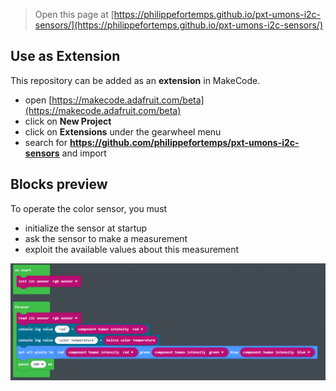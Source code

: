 
> Open this page at [https://philippefortemps.github.io/pxt-umons-i2c-sensors/](https://philippefortemps.github.io/pxt-umons-i2c-sensors/)

## Use as Extension

This repository can be added as an **extension** in MakeCode.

* open [https://makecode.adafruit.com/beta](https://makecode.adafruit.com/beta)
* click on **New Project**
* click on **Extensions** under the gearwheel menu
* search for **https://github.com/philippefortemps/pxt-umons-i2c-sensors** and import

## Blocks preview

To operate the color sensor, you must
* initialize the sensor at startup
* ask the sensor to make a measurement
* exploit the available values about this measurement

![A rendered view of the blocks](https://github.com/philippefortemps/pxt-umons-i2c-sensors/raw/master/pictures/pxt-umons-i2c-sensors-demo.png)

